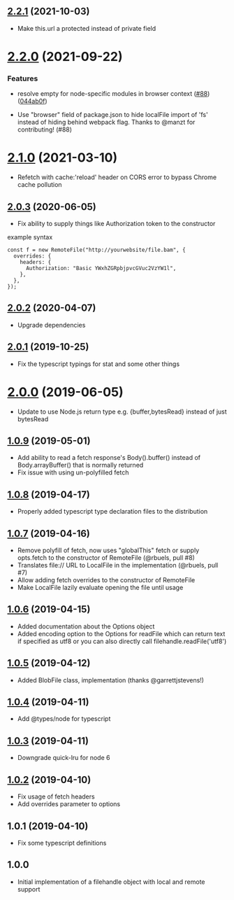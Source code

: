 ## [2.2.1](https://github.com/GMOD/generic-filehandle/compare/v2.2.0...v2.2.1) (2021-10-03)



- Make this.url a protected instead of private field

# [2.2.0](https://github.com/GMOD/generic-filehandle/compare/v2.1.0...v2.2.0) (2021-09-22)

### Features

- resolve empty for node-specific modules in browser context ([#88](https://github.com/GMOD/generic-filehandle/issues/88)) ([044ab0f](https://github.com/GMOD/generic-filehandle/commit/044ab0f581c6937f98e309855e50f5102c0a94e8))

* Use "browser" field of package.json to hide localFile import of 'fs' instead of hiding behind webpack flag. Thanks to @manzt for contributing! (#88)

# [2.1.0](https://github.com/GMOD/generic-filehandle/compare/v2.0.3...v2.1.0) (2021-03-10)

- Refetch with cache:'reload' header on CORS error to bypass Chrome cache pollution

## [2.0.3](https://github.com/GMOD/generic-filehandle/compare/v2.0.2...v2.0.3) (2020-06-05)

- Fix ability to supply things like Authorization token to the constructor

example syntax

```
const f = new RemoteFile("http://yourwebsite/file.bam", {
  overrides: {
    headers: {
      Authorization: "Basic YWxhZGRpbjpvcGVuc2VzYW1l",
    },
  },
});
```

## [2.0.2](https://github.com/GMOD/generic-filehandle/compare/v2.0.1...v2.0.2) (2020-04-07)

- Upgrade dependencies

## [2.0.1](https://github.com/GMOD/generic-filehandle/compare/v2.0.0...v2.0.1) (2019-10-25)

- Fix the typescript typings for stat and some other things

# [2.0.0](https://github.com/GMOD/generic-filehandle/compare/v1.0.9...v2.0.0) (2019-06-05)

- Update to use Node.js return type e.g. {buffer,bytesRead} instead of just bytesRead

## [1.0.9](https://github.com/GMOD/generic-filehandle/compare/v1.0.8...v1.0.9) (2019-05-01)

- Add ability to read a fetch response's Body().buffer() instead of Body.arrayBuffer() that is normally returned
- Fix issue with using un-polyfilled fetch

## [1.0.8](https://github.com/GMOD/generic-filehandle/compare/v1.0.7...v1.0.8) (2019-04-17)

- Properly added typescript type declaration files to the distribution

## [1.0.7](https://github.com/GMOD/generic-filehandle/compare/v1.0.6...v1.0.7) (2019-04-16)

- Remove polyfill of fetch, now uses "globalThis" fetch or supply opts.fetch to the constructor of RemoteFile (@rbuels, pull #8)
- Translates file:// URL to LocalFile in the implementation (@rbuels, pull #7)
- Allow adding fetch overrides to the constructor of RemoteFile
- Make LocalFile lazily evaluate opening the file until usage

## [1.0.6](https://github.com/GMOD/generic-filehandle/compare/v1.0.5...v1.0.6) (2019-04-15)

- Added documentation about the Options object
- Added encoding option to the Options for readFile which can return text if specified as utf8 or you can also directly call filehandle.readFile('utf8')

## [1.0.5](https://github.com/cmdcolin/generic-filehandle/compare/v1.0.4...v1.0.5) (2019-04-12)

- Added BlobFile class, implementation (thanks @garrettjstevens!)

## [1.0.4](https://github.com/cmdcolin/node-filehandle/compare/v1.0.2...v1.0.4) (2019-04-11)

- Add @types/node for typescript

## [1.0.3](https://github.com/cmdcolin/node-filehandle/compare/v1.0.2...v1.0.3) (2019-04-11)

- Downgrade quick-lru for node 6

## [1.0.2](https://github.com/cmdcolin/node-filehandle/compare/v1.0.1...v1.0.2) (2019-04-10)

- Fix usage of fetch headers
- Add overrides parameter to options

## 1.0.1 (2019-04-10)

- Fix some typescript definitions

## 1.0.0

- Initial implementation of a filehandle object with local and remote support
